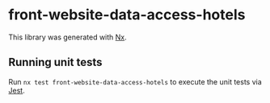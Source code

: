 # front-website-data-access-hotels

This library was generated with [Nx](https://nx.dev).

## Running unit tests

Run `nx test front-website-data-access-hotels` to execute the unit tests via [Jest](https://jestjs.io).
